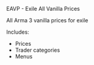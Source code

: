 EAVP - Exile All Vanilla Prices

All Arma 3 vanilla prices for exile

Includes:
  - Prices
  - Trader categories
  - Menus
